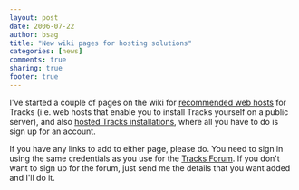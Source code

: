 ```yaml
---
layout: post
date: 2006-07-22 
author: bsag 
title: "New wiki pages for hosting solutions" 
categories: [news] 
comments: true
sharing: true
footer: true
---
```


I've started a couple of pages on the wiki for [recommended web hosts](http://www.rousette.org.uk/projects/wiki/Recommended-Web-Hosts/) for Tracks (i.e. web hosts that enable you to install Tracks yourself on a public server), and also [hosted Tracks installations](http://www.rousette.org.uk/projects/wiki/Tracks-Hosting/), where all you have to do is sign up for an account.

If you have any links to add to either page, please do. You need to sign in using the same credentials as you use for the [Tracks Forum](http://www.rousette.org.uk/projects/forums/). If you don't want to sign up for the forum, just send me the details that you want added and I'll do it. 

 
